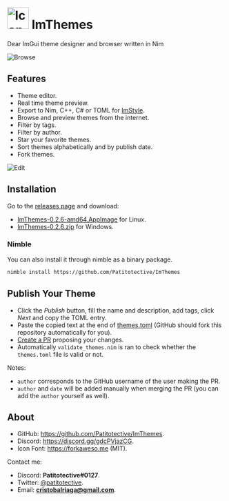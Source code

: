 # <img title="Icon" width=50 height=50 src="https://github.com/Patitotective/ImThemes/blob/main/assets/icon.png"></img> ImThemes
Dear ImGui theme designer and browser written in Nim

![Browse](https://user-images.githubusercontent.com/79225325/173915188-d17f8246-9ded-4188-a6fc-b8ebce811f07.png)

## Features
- Theme editor.
- Real time theme preview.
- Export to Nim, C++, C# or TOML for [ImStyle](https://github.com/Patitotective/ImStyle).
- Browse and preview themes from the internet.
- Filter by tags.
- Filter by author.
- Star your favorite themes.
- Sort themes alphabetically and by publish date.
- Fork themes.

![Edit](https://user-images.githubusercontent.com/79225325/173915196-7f493bb9-4aa6-4929-8e81-1037ccd8f3aa.png)

## Installation
Go to the [releases page](https://github.com/Patitotective/ImThemes/releases/latest) and download:
- [ImThemes-0.2.6-amd64.AppImage](https://github.com/Patitotective/ImThemes/releases/latest/download/ImThemes-0.2.6-amd64.AppImage) for Linux.
- [ImThemes-0.2.6.zip](https://github.com/Patitotective/ImThemes/releases/latest/download/ImThemes-0.2.6.zip) for Windows.

### Nimble
You can also install it through nimble as a binary package.
```sh
nimble install https://github.com/Patitotective/ImThemes
```

## Publish Your Theme
- Click the _Publish_ button, fill the name and description, add tags, click _Next_ and copy the TOML entry.  
- Paste the copied text at the end of [themes.toml](https://github.com/Patitotective/ImThemes/edit/main/themes.toml) (GitHub should fork this repository automatically for you).
- [Create a PR](https://github.com/Patitotective/ImThemes/compare/main..main?quick_pull=1&title=[Theme]+My+Theme&labels=theme) proposing your changes.
- Automatically `validate_themes.nim` is ran to check whether the `themes.toml` file is valid or not. 

Notes:
- `author` corresponds to the GitHub username of the user making the PR.
- `author` and `date` will be added manually when merging the PR (you can add the `author` yourself as well).

## About
- GitHub: https://github.com/Patitotective/ImThemes.
- Discord: https://discord.gg/gdcPVjazCG.
- Icon Font: https://forkaweso.me (MIT).

Contact me:
- Discord: **Patitotective#0127**.
- Twitter: [@patitotective](https://twitter.com/patitotective).
- Email: **cristobalriaga@gmail.com**.
